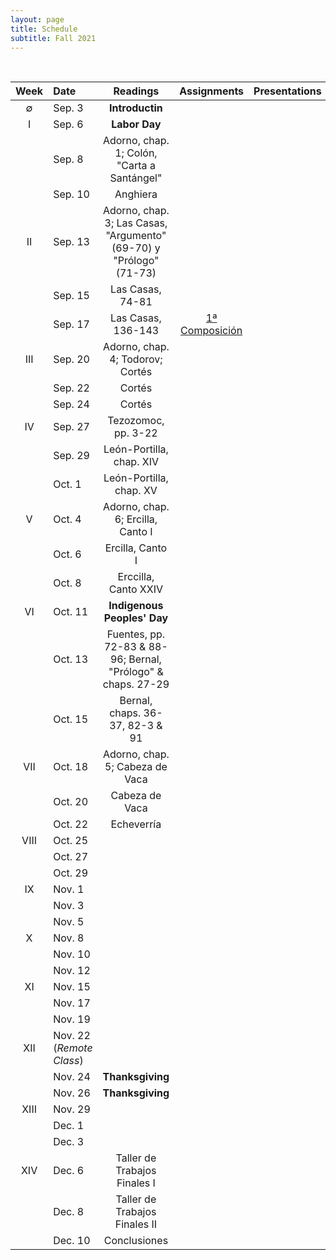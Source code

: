 ```yaml
---
layout: page
title: Schedule
subtitle: Fall 2021
---
```


<br>

| Week | Date | Readings | Assignments | Presentations |
|:------:|:------|:--------:|:------:|----:|
| ∅   | Sep. 3   | **Introductin** 
|  I  | Sep. 6   | **Labor Day** |
|     | Sep. 8   | Adorno, chap. 1; Colón, "Carta a Santángel"
|     | Sep. 10  | Anghiera | | 
|  II | Sep. 13  | Adorno, chap. 3; Las Casas, "Argumento" (69-70) y "Prólogo" (71-73) | | 
|     | Sep. 15  | Las Casas, 74-81 | |  
|     | Sep. 17  | Las Casas, 136-143 | [1ª Composición](https://dhcolmenares.net/ls452/assignments/) | 
| III | Sep. 20  | Adorno, chap. 4; Todorov; Cortés | | 
|     | Sep. 22  | Cortés | | 
|     | Sep. 24  | Cortés
| IV  | Sep. 27  | Tezozomoc, pp. 3-22  | | 
|     | Sep. 29  | León-Portilla, chap. XIV |
|     | Oct. 1   | León-Portilla, chap. XV | | 
| V   | Oct. 4   | Adorno, chap. 6; Ercilla, Canto I | | 
|     | Oct. 6   | Ercilla, Canto I
|     | Oct. 8   | Erccilla, Canto XXIV | | 
| VI  | Oct. 11  | **Indigenous Peoples' Day** 
|     | Oct. 13  | Fuentes, pp. 72-83 & 88-96; Bernal, "Prólogo" & chaps. 27-29
|     | Oct. 15  | Bernal, chaps. 36-37, 82-3 & 91 | | 
| VII | Oct. 18  | Adorno, chap. 5; Cabeza de Vaca   | | 
|     | Oct. 20  | Cabeza de Vaca | | 
|     | Oct. 22  | Echeverría
| VIII| Oct. 25  |    | | 
|     | Oct. 27  | 
|     | Oct. 29  | 
| IX  | Nov. 1   |    | | 
|     | Nov. 3   | 
|     | Nov. 5   | 
| X   | Nov. 8   |    | | 
|     | Nov. 10  | 
|     | Nov. 12  | 
| XI  | Nov. 15  |    | | 
|     | Nov. 17  | 
|     | Nov. 19  | 
| XII | Nov. 22 (*Remote Class*) |   | |
|     | Nov. 24  | **Thanksgiving**
|     | Nov. 26  | **Thanksgiving**
|XIII | Nov. 29  |    | | 
|     | Dec. 1   | 
|     | Dec. 3   | 
| XIV | Dec. 6   | Taller de Trabajos Finales I
|     | Dec. 8   | Taller de Trabajos Finales II
|     | Dec. 10  | Conclusiones 
